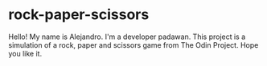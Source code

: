# rock-paper-scissors

Hello! My name is Alejandro. I'm a developer padawan. This project is a simulation of a rock, paper and scissors game from The Odin Project. Hope you like it.